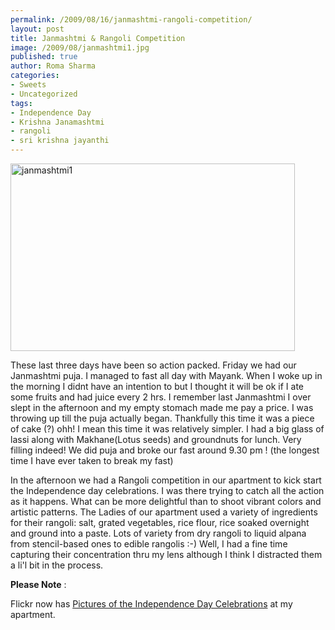 ```yaml
--- 
permalink: /2009/08/16/janmashtmi-rangoli-competition/
layout: post
title: Janmashtmi & Rangoli Competition
image: /2009/08/janmashtmi1.jpg
published: true
author: Roma Sharma
categories: 
- Sweets
- Uncategorized
tags:
- Independence Day
- Krishna Janamashtmi
- rangoli
- sri krishna jayanthi
---
```

<img class="alignnone size-large wp-image-1796" title="janmashtmi1" alt="janmashtmi1" src="/2009/08/janmashtmi1.jpg" height="300" width="455" />

These last three days have been so action packed. Friday we had our Janmashtmi puja. I managed to fast all day with Mayank. When I woke up in the morning I didnt have an intention to but I thought it will be ok if I ate some fruits and had juice every 2 hrs. I remember last Janmashtmi I over slept in the afternoon and my empty stomach made me pay a price. I was throwing up till the puja actually began. Thankfully this time it was a piece of cake (?) ohh! I mean this time it was relatively simpler. I had a big glass of lassi along with Makhane(Lotus seeds) and groundnuts for lunch. Very filling indeed! We did puja and broke our fast around 9.30 pm ! (the longest time I have ever taken to break my fast)<!--more--><strong>
</strong>

In the afternoon we had a Rangoli competition in our apartment to kick start the Independence day celebrations. I was there trying to catch all the action as it happens. What can be more delightful than to shoot vibrant colors and artistic patterns. The Ladies of our apartment used a variety of ingredients for their rangoli: salt, grated vegetables, rice flour, rice soaked overnight and ground into a paste. Lots of variety from dry rangoli to liquid alpana from stencil-based ones to edible rangolis :-) Well, I had a fine time capturing their concentration thru my lens although I think I distracted them a li'l bit in the process.

<strong>Please Note</strong> :

Flickr now has <a href="http://www.flickr.com/photos/11419551@N05/sets/72157621947463175">Pictures of the Independence Day Celebrations</a> at my apartment.
